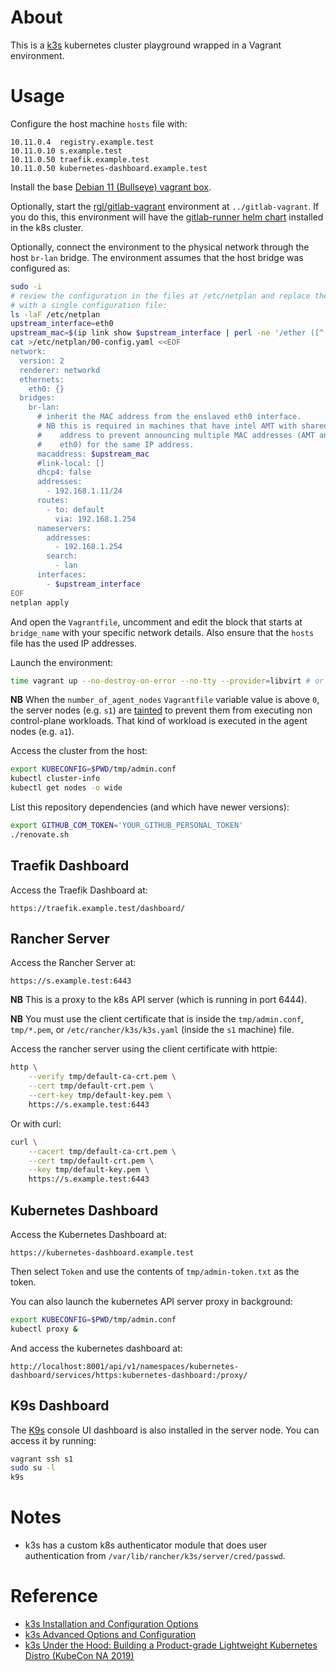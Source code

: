 # About

This is a [k3s](https://github.com/k3s-io/k3s) kubernetes cluster playground wrapped in a Vagrant environment.

# Usage

Configure the host machine `hosts` file with:

```
10.11.0.4  registry.example.test
10.11.0.10 s.example.test
10.11.0.50 traefik.example.test
10.11.0.50 kubernetes-dashboard.example.test
```

Install the base [Debian 11 (Bullseye) vagrant box](https://github.com/rgl/debian-vagrant).

Optionally, start the [rgl/gitlab-vagrant](https://github.com/rgl/gitlab-vagrant) environment at `../gitlab-vagrant`. If you do this, this environment will have the [gitlab-runner helm chart](https://docs.gitlab.com/runner/install/kubernetes.html) installed in the k8s cluster.

Optionally, connect the environment to the physical network through the host `br-lan` bridge. The environment assumes that the host bridge was configured as:

```bash
sudo -i
# review the configuration in the files at /etc/netplan and replace them all
# with a single configuration file:
ls -laF /etc/netplan
upstream_interface=eth0
upstream_mac=$(ip link show $upstream_interface | perl -ne '/ether ([^ ]+)/ && print $1')
cat >/etc/netplan/00-config.yaml <<EOF
network:
  version: 2
  renderer: networkd
  ethernets:
    eth0: {}
  bridges:
    br-lan:
      # inherit the MAC address from the enslaved eth0 interface.
      # NB this is required in machines that have intel AMT with shared IP
      #    address to prevent announcing multiple MAC addresses (AMT and OS
      #    eth0) for the same IP address.
      macaddress: $upstream_mac
      #link-local: []
      dhcp4: false
      addresses:
        - 192.168.1.11/24
      routes:
        - to: default
          via: 192.168.1.254
      nameservers:
        addresses:
          - 192.168.1.254
        search:
          - lan
      interfaces:
        - $upstream_interface
EOF
netplan apply
```

And open the `Vagrantfile`, uncomment and edit the block that starts at
`bridge_name` with your specific network details. Also ensure that the
`hosts` file has the used IP addresses.

Launch the environment:

```bash
time vagrant up --no-destroy-on-error --no-tty --provider=libvirt # or --provider=virtualbox
```

**NB** When the `number_of_agent_nodes` `Vagrantfile` variable value is above `0`, the server nodes (e.g. `s1`) are [tainted](https://kubernetes.io/docs/concepts/scheduling-eviction/taint-and-toleration/) to prevent them from executing non control-plane workloads. That kind of workload is executed in the agent nodes (e.g. `a1`).

Access the cluster from the host:

```bash
export KUBECONFIG=$PWD/tmp/admin.conf
kubectl cluster-info
kubectl get nodes -o wide
```

List this repository dependencies (and which have newer versions):

```bash
export GITHUB_COM_TOKEN='YOUR_GITHUB_PERSONAL_TOKEN'
./renovate.sh
```

## Traefik Dashboard

Access the Traefik Dashboard at:

    https://traefik.example.test/dashboard/

## Rancher Server

Access the Rancher Server at:

    https://s.example.test:6443

**NB** This is a proxy to the k8s API server (which is running in port 6444).

**NB** You must use the client certificate that is inside the `tmp/admin.conf`,
`tmp/*.pem`, or `/etc/rancher/k3s/k3s.yaml` (inside the `s1` machine) file.

Access the rancher server using the client certificate with httpie:

```bash
http \
    --verify tmp/default-ca-crt.pem \
    --cert tmp/default-crt.pem \
    --cert-key tmp/default-key.pem \
    https://s.example.test:6443
```

Or with curl:

```bash
curl \
    --cacert tmp/default-ca-crt.pem \
    --cert tmp/default-crt.pem \
    --key tmp/default-key.pem \
    https://s.example.test:6443
```

## Kubernetes Dashboard

Access the Kubernetes Dashboard at:

    https://kubernetes-dashboard.example.test

Then select `Token` and use the contents of `tmp/admin-token.txt` as the token.

You can also launch the kubernetes API server proxy in background:

```bash
export KUBECONFIG=$PWD/tmp/admin.conf
kubectl proxy &
```

And access the kubernetes dashboard at:

    http://localhost:8001/api/v1/namespaces/kubernetes-dashboard/services/https:kubernetes-dashboard:/proxy/

## K9s Dashboard

The [K9s](https://github.com/derailed/k9s) console UI dashboard is also
installed in the server node. You can access it by running:

```bash
vagrant ssh s1
sudo su -l
k9s
```

# Notes

* k3s has a custom k8s authenticator module that does user authentication from `/var/lib/rancher/k3s/server/cred/passwd`.

# Reference

* [k3s Installation and Configuration Options](https://rancher.com/docs/k3s/latest/en/installation/install-options/)
* [k3s Advanced Options and Configuration](https://rancher.com/docs/k3s/latest/en/advanced/)
* [k3s Under the Hood: Building a Product-grade Lightweight Kubernetes Distro (KubeCon NA 2019)](https://www.youtube.com/watch?v=-HchRyqNtkU)
